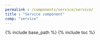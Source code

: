 ```yaml
---
permalink : /components/service/service/
title : "Service component"
comp: "service"
---
```

{% include base_path %}
{% include toc %}
